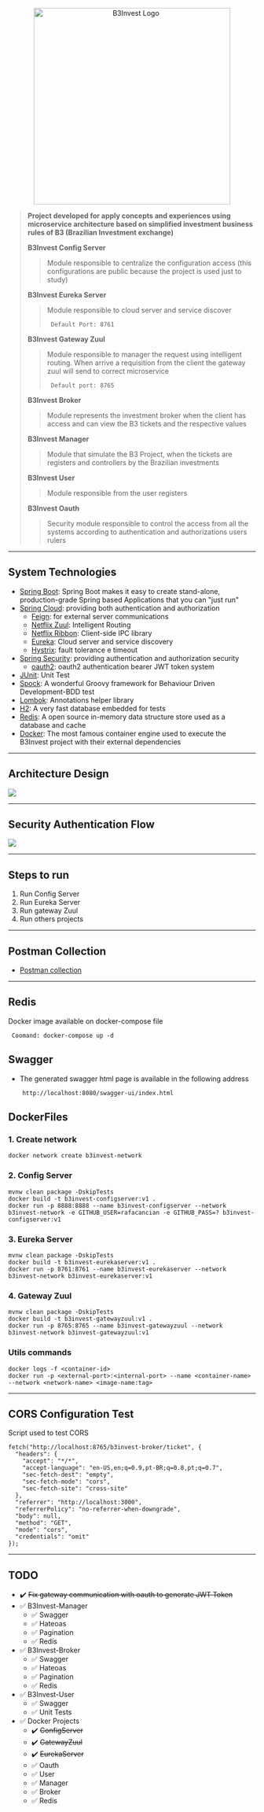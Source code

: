 <p align="center">
  <a href="https://github.com/rafacancian/b3invest">
    <img width="400px" src="https://raw.githubusercontent.com/rafacancian/b3invest/main/helper/layouts/b3invest-logo.png" alt="B3Invest Logo">
  </a>
</p>

>**Project developed for apply concepts and experiences using microservice architecture based on simplified investment business rules of B3 (Brazilian Investment exchange)**
> 
>**B3Invest Config Server** 
>>Module responsible to centralize the configuration access (this configurations are public because the project is used just to study)  
>
>**B3Invest Eureka Server** 
>>Module responsible to cloud server and service discover
>>```
>>  Default Port: 8761
>>  ``` 
>
>**B3Invest Gateway Zuul**
>>Module responsible to manager the request using intelligent routing. When arrive a requisition from the client the gateway zuul will send to correct microservice
>> ```
>>  Default port: 8765
>>  ```
> 
>**B3Invest Broker**
>>Module represents the investment broker when the client has access and can view the B3 tickets and the respective values
>
>**B3Invest Manager**
>>Module that simulate the B3 Project, when the tickets are registers and controllers by the Brazilian investments
>
>**B3Invest User**
>>Module responsible from the user registers
>
>**B3Invest Oauth**
>>Security module responsible to control the access from all the systems according to authentication and authorizations users rulers
>

---

## System Technologies

- [Spring Boot]: Spring Boot makes it easy to create stand-alone, production-grade Spring based Applications that you can "just run"
- [Spring Cloud]: providing both authentication and authorization 
  - [Feign]: for external server communications
  - [Netflix Zuul]:  Intelligent Routing
  - [Netflix Ribbon]: Client-side IPC library
  - [Eureka]: Cloud server and service discovery
  - [Hystrix]: fault tolerance e timeout
- [Spring Security]: providing authentication and authorization security
  - [oauth2]: oauth2 authentication bearer JWT token system 
- [JUnit]: Unit Test
- [Spock]: A wonderful Groovy framework for Behaviour Driven Development-BDD test
- [Lombok]: Annotations helper library
- [H2]: A very fast database embedded for tests
- [Redis]: A open source in-memory data structure store used as a database and cache
- [Docker]: The most famous container engine used to execute the B3Invest project with their external dependencies

---

## Architecture Design
![](https://raw.githubusercontent.com/rafacancian/b3invest/main/helper/architecture/architecture.png)

---

## Security Authentication Flow
![](https://raw.githubusercontent.com/rafacancian/b3invest/main/helper/architecture/authenticationFlow.png)

---

## Steps to run
1. Run Config Server
2. Run Eureka Server
3. Run gateway Zuul
4. Run others projects

---

## Postman Collection
- [Postman collection][postman-file]

---

## Redis
Docker image available on docker-compose file
```
 Coomand: docker-compose up -d
```

## Swagger
- The generated swagger html page is available in the following address
```
    http://localhost:8080/swagger-ui/index.html
```
## DockerFiles

### 1. Create network
```
docker network create b3invest-network
```

### 2. Config Server
```
mvnw clean package -DskipTests
docker build -t b3invest-configserver:v1 .
docker run -p 8888:8888 --name b3invest-configserver --network b3invest-network -e GITHUB_USER=rafacancian -e GITHUB_PASS=? b3invest-configserver:v1
```

### 3. Eureka Server
```
mvnw clean package -DskipTests
docker build -t b3invest-eurekaserver:v1 .
docker run -p 8761:8761 --name b3invest-eurekaserver --network b3invest-network b3invest-eurekaserver:v1
```

### 4. Gateway Zuul
```
mvnw clean package -DskipTests
docker build -t b3invest-gatewayzuul:v1 .
docker run -p 8765:8765 --name b3invest-gatewayzuul --network b3invest-network b3invest-gatewayzuul:v1
```

### Utils commands
```
docker logs -f <container-id>
docker run -p <external-port>:<internal-port> --name <container-name> --network <network-name> <image-name:tag>
```

---

## CORS Configuration Test

Script used to test CORS 
```
fetch("http://localhost:8765/b3invest-broker/ticket", {
  "headers": {
    "accept": "*/*",
    "accept-language": "en-US,en;q=0.9,pt-BR;q=0.8,pt;q=0.7",
    "sec-fetch-dest": "empty",
    "sec-fetch-mode": "cors",
    "sec-fetch-site": "cross-site"
  },
  "referrer": "http://localhost:3000",
  "referrerPolicy": "no-referrer-when-downgrade",
  "body": null,
  "method": "GET",
  "mode": "cors",
  "credentials": "omit"
});
```

---

## TODO

- :heavy_check_mark: ~~Fix gateway communication with oauth to generate JWT Token~~
- :white_check_mark: B3Invest-Manager
  - :white_check_mark: Swagger
  - :white_check_mark: Hateoas
  - :white_check_mark: Pagination
  - :white_check_mark: Redis
- :white_check_mark: B3Invest-Broker
  - :white_check_mark: Swagger
  - :white_check_mark: Hateoas
  - :white_check_mark: Pagination
  - :white_check_mark: Redis
- :white_check_mark: B3Invest-User
  - :white_check_mark: Swagger
  - :white_check_mark: Unit Tests
- :white_check_mark: Docker Projects
  - :heavy_check_mark: ~~ConfigServer~~
  - :heavy_check_mark: ~~GatewayZuul~~
  - :heavy_check_mark: ~~EurekaServer~~
  - :white_check_mark: Oauth
  - :white_check_mark: User  
  - :white_check_mark: Manager  
  - :white_check_mark: Broker
  - :white_check_mark: Redis
    
[spring boot]: https://spring.io/projects/spring-boot
[spring cloud]: https://spring.io/projects/spring-cloud
[spring security]: https://spring.io/projects/spring-security 
[oauth2]: https://spring.io/projects/spring-security-oauth
[feign]: https://github.com/OpenFeign/feign
[netflix zuul]: https://github.com/Netflix/zuul/wiki
[netflix ribbon]: https://github.com/Netflix/ribbon
[hystrix]: https://github.com/Netflix/Hystrix
[junit]: https://junit.org/junit5/
[spock]: https://github.com/spockframework
[lombok]: https://github.com/rzwitserloot/lombok
[h2]: http://h2database.com/html/main.html
[redis]: https://redis.io/
[eureka]: https://github.com/Netflix/eureka
[docker]: https://www.docker.com/
[postman-file]: https://github.com/rafacancian/b3invest/tree/main/helper/postCollection
